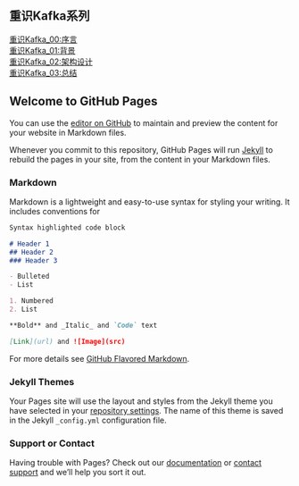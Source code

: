 ## 重识Kafka系列
[重识Kafka_00:序言](https://spikeryang.github.io/kafka_00/preview/)  
[重识Kafka_01:背景](https://spikeryang.github.io/kafka_01/background/)  
[重识Kafka_02:架构设计](https://spikeryang.github.io/kafka_02/design/)   
[重识Kafka_03:总结](https://spikeryang.github.io/kafka_03/conclusion/)   
## Welcome to GitHub Pages

You can use the [editor on GitHub](https://github.com/SpikerYang/SpikerYang.github.io/edit/main/index.md) to maintain and preview the content for your website in Markdown files.

Whenever you commit to this repository, GitHub Pages will run [Jekyll](https://jekyllrb.com/) to rebuild the pages in your site, from the content in your Markdown files.

### Markdown

Markdown is a lightweight and easy-to-use syntax for styling your writing. It includes conventions for

```markdown
Syntax highlighted code block

# Header 1
## Header 2
### Header 3

- Bulleted
- List

1. Numbered
2. List

**Bold** and _Italic_ and `Code` text

[Link](url) and ![Image](src)
```

For more details see [GitHub Flavored Markdown](https://guides.github.com/features/mastering-markdown/).

### Jekyll Themes

Your Pages site will use the layout and styles from the Jekyll theme you have selected in your [repository settings](https://github.com/SpikerYang/SpikerYang.github.io/settings/pages). The name of this theme is saved in the Jekyll `_config.yml` configuration file.

### Support or Contact

Having trouble with Pages? Check out our [documentation](https://docs.github.com/categories/github-pages-basics/) or [contact support](https://support.github.com/contact) and we’ll help you sort it out.

